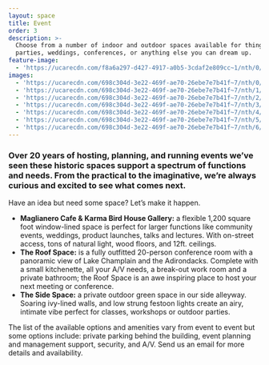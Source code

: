 ```yaml
---
layout: space
title: Event
order: 3
description: >-
  Choose from a number of indoor and outdoor spaces available for things like
  parties, weddings, conferences, or anything else you can dream up. 
feature-image:
  - 'https://ucarecdn.com/f8a6a297-d427-4917-a0b5-3cdaf2e809cc~1/nth/0/'
images:
  - 'https://ucarecdn.com/698c304d-3e22-469f-ae70-26ebe7e7b41f~7/nth/0/'
  - 'https://ucarecdn.com/698c304d-3e22-469f-ae70-26ebe7e7b41f~7/nth/1/'
  - 'https://ucarecdn.com/698c304d-3e22-469f-ae70-26ebe7e7b41f~7/nth/2/'
  - 'https://ucarecdn.com/698c304d-3e22-469f-ae70-26ebe7e7b41f~7/nth/3/'
  - 'https://ucarecdn.com/698c304d-3e22-469f-ae70-26ebe7e7b41f~7/nth/4/'
  - 'https://ucarecdn.com/698c304d-3e22-469f-ae70-26ebe7e7b41f~7/nth/5/'
  - 'https://ucarecdn.com/698c304d-3e22-469f-ae70-26ebe7e7b41f~7/nth/6/'
---
```

### Over 20 years of hosting, planning, and running events we’ve seen these historic spaces support a spectrum of functions and needs. From the practical to the imaginative, we’re always curious and excited to see what comes next.

Have an idea but need some space? Let’s make it happen.

* **Maglianero Cafe & Karma Bird House Gallery:** a flexible 1,200 square foot window-lined space is perfect for larger functions like community events, weddings, product launches, talks and lectures. With on-street access, tons of natural light, wood floors, and 12ft. ceilings.
* **The Roof Space:** is a fully outfitted 20-person conference room with a panoramic view of Lake Champlain and the Adirondacks. Complete with a small kitchenette, all your A/V needs, a break-out work room and a private bathroom; the Roof Space is an awe inspiring place to host your next meeting or conference.
* **The Side Space:** a private outdoor green space in our side alleyway. Soaring ivy-lined walls, and low strung festoon lights create an airy, intimate vibe perfect for classes, workshops or outdoor parties.

The list of the available options and amenities vary from event to event but some options include: private parking behind the building, event planning and management support, security, and A/V. Send us an email for more details and availability.
